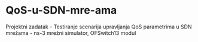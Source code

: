 # QoS-u-SDN-mre-ama
Projektni zadatak - Testiranje scenarija upravljanja QoS parametrima u SDN mrežama  - ns-3 mrežni simulator, OFSwitch13 modul
